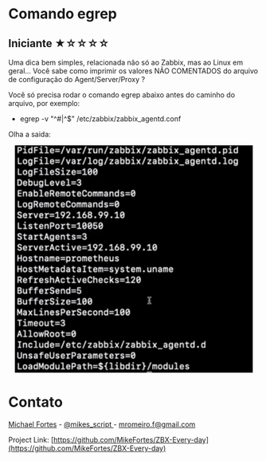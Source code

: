 # Comando egrep

## Iniciante ★☆☆☆☆ 

Uma dica bem simples, relacionada não só ao Zabbix, mas ao Linux em geral... 
Você sabe como imprimir os valores NÃO COMENTADOS do arquivo de configuração do Agent/Server/Proxy ?

Você só precisa rodar o comando egrep abaixo antes do caminho do arquivo, por exemplo:

* egrep -v "^#|^$" /etc/zabbix/zabbix_agentd.conf

Olha a saida:

<p align="center">
    <img src="./images/17022022.png"/>

# Contato

[Michael Fortes](https://www.linkedin.com/in/mikefortes/) - [@mikes_script
](https://twitter.com/mikes_script) - mromeiro.f@gmail.com

Project Link: [https://github.com/MikeFortes/ZBX-Every-day](https://github.com/MikeFortes/ZBX-Every-day)